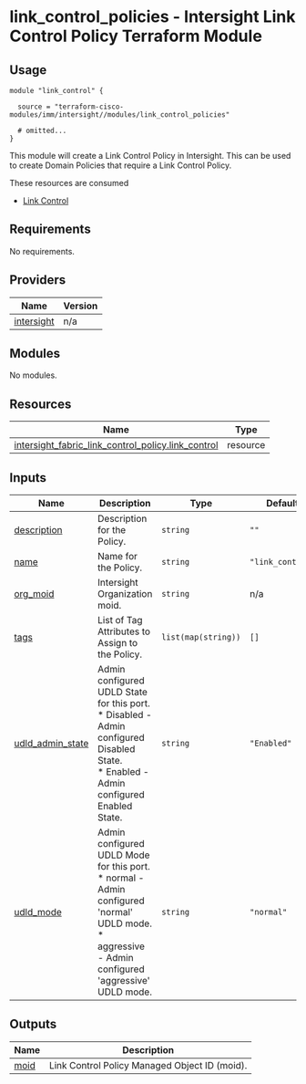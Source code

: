 # link_control_policies - Intersight Link Control Policy Terraform Module

## Usage

```hcl
module "link_control" {

  source = "terraform-cisco-modules/imm/intersight//modules/link_control_policies"

  # omitted...
}
```

This module will create a Link Control Policy in Intersight.  This can be used to create Domain Policies that require a Link Control Policy.  

These resources are consumed

* [Link Control](https://registry.terraform.io/providers/CiscoDevNet/intersight/latest/docs/resources/fabric_link_control_policy)

<!-- BEGINNING OF PRE-COMMIT-TERRAFORM DOCS HOOK -->
## Requirements

No requirements.

## Providers

| Name | Version |
|------|---------|
| <a name="provider_intersight"></a> [intersight](#provider\_intersight) | n/a |

## Modules

No modules.

## Resources

| Name | Type |
|------|------|
| [intersight_fabric_link_control_policy.link_control](https://registry.terraform.io/providers/CiscoDevNet/intersight/latest/docs/resources/fabric_link_control_policy) | resource |

## Inputs

| Name | Description | Type | Default | Required |
|------|-------------|------|---------|:--------:|
| <a name="input_description"></a> [description](#input\_description) | Description for the Policy. | `string` | `""` | no |
| <a name="input_name"></a> [name](#input\_name) | Name for the Policy. | `string` | `"link_control"` | no |
| <a name="input_org_moid"></a> [org\_moid](#input\_org\_moid) | Intersight Organization moid. | `string` | n/a | yes |
| <a name="input_tags"></a> [tags](#input\_tags) | List of Tag Attributes to Assign to the Policy. | `list(map(string))` | `[]` | no |
| <a name="input_udld_admin_state"></a> [udld\_admin\_state](#input\_udld\_admin\_state) | Admin configured UDLD State for this port.<br>* Disabled - Admin configured Disabled State.<br>* Enabled - Admin configured Enabled State. | `string` | `"Enabled"` | no |
| <a name="input_udld_mode"></a> [udld\_mode](#input\_udld\_mode) | Admin configured UDLD Mode for this port.<br>* normal - Admin configured 'normal' UDLD mode.<br>* aggressive - Admin configured 'aggressive' UDLD mode. | `string` | `"normal"` | no |

## Outputs

| Name | Description |
|------|-------------|
| <a name="output_moid"></a> [moid](#output\_moid) | Link Control Policy Managed Object ID (moid). |
<!-- END OF PRE-COMMIT-TERRAFORM DOCS HOOK -->
